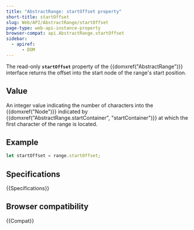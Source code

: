 ```yaml
---
title: "AbstractRange: startOffset property"
short-title: startOffset
slug: Web/API/AbstractRange/startOffset
page-type: web-api-instance-property
browser-compat: api.AbstractRange.startOffset
sidebar:
  - apiref:
      - DOM
---
```


The read-only **`startOffset`** property of the {{domxref("AbstractRange")}} interface returns the offset into the start node of the range's start position.

## Value

An integer value indicating the number of characters into the {{domxref("Node")}} indicated by {{domxref("AbstractRange.startContainer", "startContainer")}} at which the first character of the range is located.

## Example

```js
let startOffset = range.startOffset;
```

## Specifications

{{Specifications}}

## Browser compatibility

{{Compat}}
